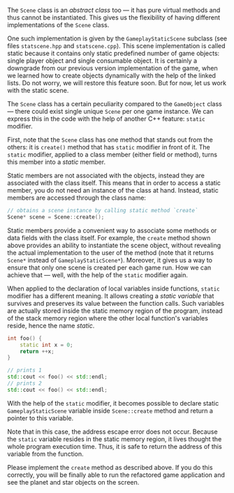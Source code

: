 The `Scene` class is an _abstract class_ too — 
it has pure virtual methods and thus cannot be instantiated.
This gives us the flexibility of having different implementations of the `Scene` class.

One such implementation is given by the `GameplayStaticScene` subclass
(see files `statscene.hpp` and `statscene.cpp`).
This scene implementation is called static because it contains only
static predefined number of game objects: single player object and single consumable object.
It is certainly a downgrade from our previous version implementation of the game, 
when we learned how to create objects dynamically with the help of the linked lists.
Do not worry, we will restore this feature soon.
But for now, let us work with the static scene.

The `Scene` class has a certain peculiarity compared to the `GameObject` class —
there could exist single unique `Scene` per one game instance.
We can express this in the code with the help of another C++ feature: `static` modifier.

First, note that the `Scene` class has one method that stands out from the others:
it is `create()` method that has `static` modifier in front of it.
The `static` modifier, applied to a class member (either field or method),
turns this member into a _static_ member. 

Static members are not associated with the objects, instead they are associated with the class itself.
This means that in order to access a static member, you do not need an instance of the class at hand.
Instead, static members are accessed through the class name:

```c++
// obtains a scene instance by calling static method `create`
Scene* scene = Scene::create();
```

Static members provide a convenient way to associate some methods or data fields with the class itself.
For example, the `create` method shown above provides an ability to instantiate 
the scene object, without revealing the actual implementation to the user of the method
(note that it returns `Scene*` instead of `GameplayStaticScene*`).
Moreover, it gives us a way to ensure that only one scene is created per each game run. 
How we can achieve that — well, with the help of the `static` modifier again.

When applied to the declaration of local variables inside functions, 
`static` modifier has a different meaning.
It allows creating a _static variable_ that survives and preserves its value between the function calls.
Such variables are actually stored inside the static memory region of the program,
instead of the stack memory region where the other local function's variables reside, 
hence the name _static_.

```c++
int foo() {
    static int x = 0;
    return ++x;
}

// prints 1
std::cout << foo() << std::endl;
// prints 2
std::cout << foo() << std::endl;
```

With the help of the `static` modifier, it becomes possible to
declare static `GameplayStaticScene` variable inside `Scene::create` method 
and return a pointer to this variable.

<div class="hint">

Note that in this case, the address escape error does not occur.
Because the `static` variable resides in the static memory region, it lives thought the whole program execution time.
Thus, it is safe to return the address of this variable from the function.

</div>

Please implement the `create` method as described above.
If you do this correctly, you will be finally able to run the refactored game application 
and see the planet and star objects on the screen.
